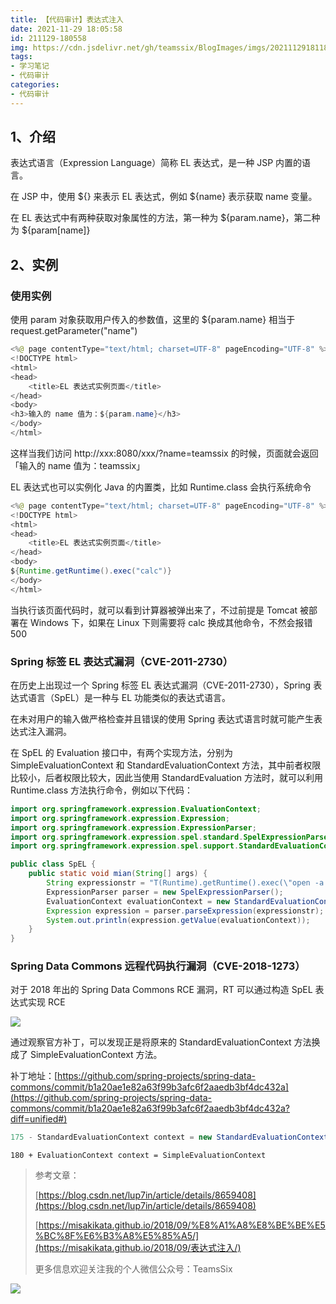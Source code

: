 ```yaml
---
title: 【代码审计】表达式注入
date: 2021-11-29 18:05:58
id: 211129-180558
img: https://cdn.jsdelivr.net/gh/teamssix/BlogImages/imgs/202111291811883.png
tags:
- 学习笔记
- 代码审计
categories:
- 代码审计
---
```


## 1、介绍

表达式语言（Expression Language）简称 EL 表达式，是一种 JSP 内置的语言。

在 JSP 中，使用 ${} 来表示 EL 表达式，例如 ${name} 表示获取 name 变量。

在 EL 表达式中有两种获取对象属性的方法，第一种为 ${param.name}，第二种为 ${param[name]}

## 2、实例

### 使用实例

使用 param 对象获取用户传入的参数值，这里的 ${param.name} 相当于 request.getParameter("name")

```java
<%@ page contentType="text/html; charset=UTF-8" pageEncoding="UTF-8" %>
<!DOCTYPE html>
<html>
<head>
    <title>EL 表达式实例页面</title>
</head>
<body>
<h3>输入的 name 值为：${param.name}</h3>
</body>
</html>
```

这样当我们访问 http://xxx:8080/xxx/?name=teamssix 的时候，页面就会返回「输入的 name 值为：teamssix」

EL 表达式也可以实例化 Java 的内置类，比如 Runtime.class 会执行系统命令

```java
<%@ page contentType="text/html; charset=UTF-8" pageEncoding="UTF-8" %>
<!DOCTYPE html>
<html>
<head>
    <title>EL 表达式实例页面</title>
</head>
<body>
${Runtime.getRuntime().exec("calc")}
</body>
</html>
```

当执行该页面代码时，就可以看到计算器被弹出来了，不过前提是 Tomcat 被部署在 Windows 下，如果在 Linux 下则需要将 calc 换成其他命令，不然会报错 500

### Spring 标签 EL 表达式漏洞（CVE-2011-2730）

在历史上出现过一个 Spring 标签 EL 表达式漏洞（CVE-2011-2730），Spring 表达式语言（SpEL）是一种与 EL 功能类似的表达式语言。

在未对用户的输入做严格检查并且错误的使用 Spring 表达式语言时就可能产生表达式注入漏洞。

在 SpEL 的 Evaluation 接口中，有两个实现方法，分别为 SimpleEvaluationContext 和 StandardEvaluationContext 方法，其中前者权限比较小，后者权限比较大，因此当使用 StandardEvaluation 方法时，就可以利用 Runtime.class 方法执行命令，例如以下代码：

```java
import org.springframework.expression.EvaluationContext;
import org.springframework.expression.Expression;
import org.springframework.expression.ExpressionParser;
import org.springframework.expression.spel.standard.SpelExpressionParser;
import org.springframework.expression.spel.support.StandardEvaluationContext;

public class SpEL {
    public static void mian(String[] args) {
        String expressionstr = "T(Runtime).getRuntime().exec(\"open -a Calculator\")";
        ExpressionParser parser = new SpelExpressionParser();
        EvaluationContext evaluationContext = new StandardEvaluationContext();
        Expression expression = parser.parseExpression(expressionstr);
        System.out.println(expression.getValue(evaluationContext));
    }
}
```

### Spring Data Commons 远程代码执行漏洞（CVE-2018-1273）

对于 2018 年出的 Spring Data Commons RCE 漏洞，RT 可以通过构造 SpEL 表达式实现 RCE

![](https://cdn.jsdelivr.net/gh/teamssix/BlogImages/imgs/202111291811883.png)

通过观察官方补丁，可以发现正是将原来的 StandardEvaluationContext 方法换成了 SimpleEvaluationContext 方法。

补丁地址：[https://github.com/spring-projects/spring-data-commons/commit/b1a20ae1e82a63f99b3afc6f2aaedb3bf4dc432a](https://github.com/spring-projects/spring-data-commons/commit/b1a20ae1e82a63f99b3afc6f2aaedb3bf4dc432a?diff=unified#)

```java
175 - StandardEvaluationContext context = new StandardEvaluationContext();
```

```
180 + EvaluationContext context = SimpleEvaluationContext
```

> 参考文章：
>
> [https://blog.csdn.net/lup7in/article/details/8659408](https://blog.csdn.net/lup7in/article/details/8659408)
>
> [https://misakikata.github.io/2018/09/%E8%A1%A8%E8%BE%BE%E5%BC%8F%E6%B3%A8%E5%85%A5/](https://misakikata.github.io/2018/09/表达式注入/)
>
> 更多信息欢迎关注我的个人微信公众号：TeamsSix

![](https://cdn.jsdelivr.net/gh/teamssix/BlogImages/imgs/TeamsSix_Subscription_Logo2.png)
